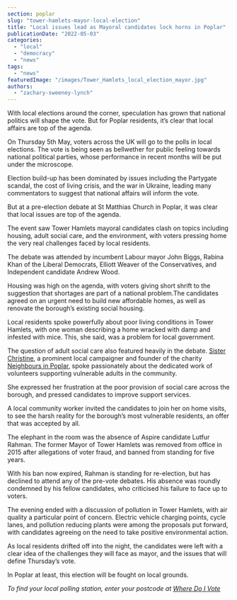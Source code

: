 ```yaml
---
section: poplar
slug: "tower-hamlets-mayor-local-election"
title: "Local issues lead as Mayoral candidates lock horns in Poplar"
publicationDate: "2022-05-03"
categories: 
  - "local"
  - "democracy"
  - "news"
tags: 
  - "news"
featuredImage: "/images/Tower_Hamlets_local_election_mayor.jpg"
authors: 
  - "zachary-sweeney-lynch"
---
```


With local elections around the corner, speculation has grown that national politics will shape the vote. But for Poplar residents, it’s clear that local affairs are top of the agenda. 

On Thursday 5th May, voters across the UK will go to the polls in local elections. The vote is being seen as bellwether for public feeling towards national political parties, whose performance in recent months will be put under the microscope.

Election build-up has been dominated by issues including the Partygate scandal, the cost of living crisis, and the war in Ukraine, leading many commentators to suggest that national affairs will inform the vote.

But at a pre-election debate at St Matthias Church in Poplar, it was clear that local issues are top of the agenda. 

The event saw Tower Hamlets mayoral candidates clash on topics including housing, adult social care, and the environment, with voters pressing home the very real challenges faced by local residents.

The debate was attended by incumbent Labour mayor John Biggs, Rabina Khan of the Liberal Democrats, Elliott Weaver of the Conservatives, and Independent candidate Andrew Wood. 

Housing was high on the agenda, with voters giving short shrift to the suggestion that shortages are part of a national problem.The candidates agreed on an urgent need to build new affordable homes, as well as renovate the borough’s existing social housing.

Local residents spoke powerfully about poor living conditions in Tower Hamlets, with one woman describing a home wracked with damp and infested with mice. This, she said, was a problem for local government.

The question of adult social care also featured heavily in the debate. [Sister Christine](https://poplarlondon.co.uk/sister-christine-wins-tower-hamlets-freedom-award/), a prominent local campaigner and founder of the charity [Neighbours in Poplar](https://www.neighboursinpoplar.com/), spoke passionately about the dedicated work of volunteers supporting vulnerable adults in the community.

She expressed her frustration at the poor provision of social care across the borough, and pressed candidates to improve support services. 

A local community worker invited the candidates to join her on home visits, to see the harsh reality for the borough’s most vulnerable residents, an offer that was accepted by all.

The elephant in the room was the absence of Aspire candidate Lutfur Rahman. The former Mayor of Tower Hamlets was removed from office in 2015 after allegations of voter fraud, and banned from standing for five years.

With his ban now expired, Rahman is standing for re-election, but has declined to attend any of the pre-vote debates. His absence was roundly condemned by his fellow candidates, who criticised his failure to face up to voters.

The evening ended with a discussion of pollution in Tower Hamlets, with air quality a particular point of concern. Electric vehicle charging points, cycle lanes, and pollution reducing plants were among the proposals put forward, with candidates agreeing on the need to take positive environmental action.

As local residents drifted off into the night, the candidates were left with a clear idea of the challenges they will face as mayor, and the issues that will define Thursday’s vote.

In Poplar at least, this election will be fought on local grounds.

_To find your local polling station, enter your postcode at_ [_Where Do I Vote_](https://wheredoivote.co.uk/)
